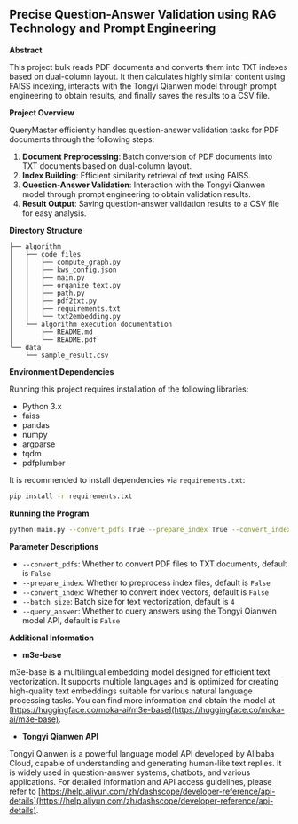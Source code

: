## Precise Question-Answer Validation using RAG Technology and Prompt Engineering

**Abstract**

This project bulk reads PDF documents and converts them into TXT indexes based on dual-column layout. It then calculates highly similar content using FAISS indexing, interacts with the Tongyi Qianwen model through prompt engineering to obtain results, and finally saves the results to a CSV file.

**Project Overview**

QueryMaster efficiently handles question-answer validation tasks for PDF documents through the following steps:

1. **Document Preprocessing**: Batch conversion of PDF documents into TXT documents based on dual-column layout.
2. **Index Building**: Efficient similarity retrieval of text using FAISS.
3. **Question-Answer Validation**: Interaction with the Tongyi Qianwen model through prompt engineering to obtain validation results.
4. **Result Output**: Saving question-answer validation results to a CSV file for easy analysis.

**Directory Structure**

```
├── algorithm
│   ├── code files 
│   │   ├── compute_graph.py
│   │   ├── kws_config.json
│   │   ├── main.py
│   │   ├── organize_text.py
│   │   ├── path.py
│   │   ├── pdf2txt.py
│   │   ├── requirements.txt
│   │   └── txt2embedding.py
│   └── algorithm execution documentation 
│       ├── README.md
│       └── README.pdf
└── data
    └── sample_result.csv
```

**Environment Dependencies**

Running this project requires installation of the following libraries:

- Python 3.x
- faiss
- pandas
- numpy
- argparse
- tqdm
- pdfplumber

It is recommended to install dependencies via `requirements.txt`:

```bash
pip install -r requirements.txt
```

**Running the Program**

```bash
python main.py --convert_pdfs True --prepare_index True --convert_index True --batch_size 4 --query_answer True
```

**Parameter Descriptions**

- `--convert_pdfs`: Whether to convert PDF files to TXT documents, default is `False`
- `--prepare_index`: Whether to preprocess index files, default is `False`
- `--convert_index`: Whether to convert index vectors, default is `False`
- `--batch_size`: Batch size for text vectorization, default is `4`
- `--query_answer`: Whether to query answers using the Tongyi Qianwen model API, default is `False`

**Additional Information**

* **m3e-base**

m3e-base is a multilingual embedding model designed for efficient text vectorization. It supports multiple languages and is optimized for creating high-quality text embeddings suitable for various natural language processing tasks. You can find more information and obtain the model at [https://huggingface.co/moka-ai/m3e-base](https://huggingface.co/moka-ai/m3e-base).

* **Tongyi Qianwen API**

Tongyi Qianwen is a powerful language model API developed by Alibaba Cloud, capable of understanding and generating human-like text replies. It is widely used in question-answer systems, chatbots, and various applications. For detailed information and API access guidelines, please refer to [https://help.aliyun.com/zh/dashscope/developer-reference/api-details](https://help.aliyun.com/zh/dashscope/developer-reference/api-details).

